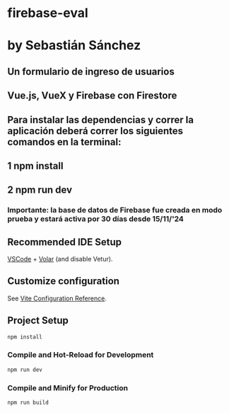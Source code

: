 # firebase-eval
# by Sebastián Sánchez
## Un formulario de ingreso de usuarios

## Vue.js, VueX y Firebase con Firestore
## Para instalar las dependencias y correr la aplicación deberá correr los siguientes comandos en la terminal:
## 1 npm install
## 2 npm run dev

### Importante: la base de datos de Firebase fue creada en modo prueba y estará activa por 30 días desde 15/11/'24



## Recommended IDE Setup

[VSCode](https://code.visualstudio.com/) + [Volar](https://marketplace.visualstudio.com/items?itemName=Vue.volar) (and disable Vetur).

## Customize configuration

See [Vite Configuration Reference](https://vite.dev/config/).

## Project Setup

```sh
npm install
```

### Compile and Hot-Reload for Development

```sh
npm run dev
```

### Compile and Minify for Production

```sh
npm run build
```

